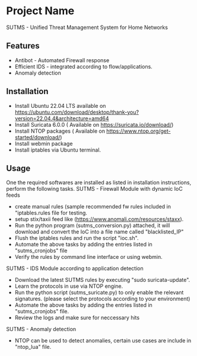 # Project Name
SUTMS - Unified Threat Management System for Home Networks

## Features

- Antibot - Automated Firewall response
- Efficient IDS - integrated according to flow/applications.
- Anomaly detection 

## Installation

- Install Ubuntu 22.04 LTS available on https://ubuntu.com/download/desktop/thank-you?version=22.04.4&architecture=amd64
- Install Suricata 6.0.0 ( Available on https://suricata.io/download/)
- Install NTOP packages ( Available on https://www.ntop.org/get-started/download/)
- Install webmin package
- Install iptables via Ubuntu terminal.

## Usage
One the required softwares are installed as listed in installation instructions, perform the following tasks.
SUTMS - Firewall Module with dynamic IoC feeds
- create manual rules (sample recommended fw rules included in "iptables.rules file for testing.
- setup stix/taxii feed like (https://www.anomali.com/resources/staxx).
- Run the python program (sutms_conversion.py) attached, it will download and convert the IoC into a file name called "blacklisted_IP"
- Flush the iptables rules and run the script "ioc.sh".
- Automate the above tasks by adding the entries listed in "sutms_cronjobs" file
- Verify the rules by command line interface or using webmin. 
  
SUTMS - IDS Module according to application detection
- Download the latest SUTMS rules by executing "sudo suricata-update".
- Learn the protocols in use via NTOP engine.
- Run the python script (sutms_suricate.py) to only enable the relevant signatures. (please select the protocols according to your environment)
- Automate the above tasks by adding the entries listed in "sutms_cronjobs" file.
- Review the logs and make sure for neccessary hits

SUTMS - Anomaly detection
- NTOP can be used to detect anomalies, certain use cases are include in "ntop_lua" file.


